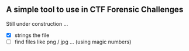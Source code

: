 ## A simple tool to use in CTF Forensic Challenges

Still under construction ...

- [x] strings the file
- [ ] find files like png / jpg ... (using magic numbers)